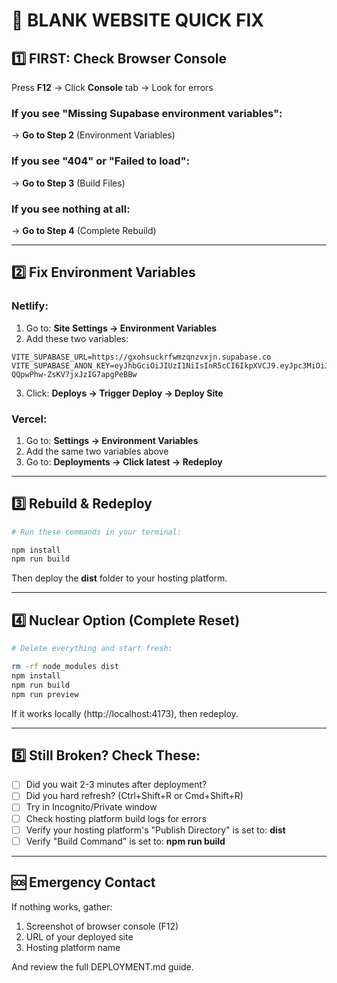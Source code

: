# 🚨 BLANK WEBSITE QUICK FIX

## 1️⃣ FIRST: Check Browser Console

Press **F12** → Click **Console** tab → Look for errors

### If you see "Missing Supabase environment variables":
→ **Go to Step 2** (Environment Variables)

### If you see "404" or "Failed to load":
→ **Go to Step 3** (Build Files)

### If you see nothing at all:
→ **Go to Step 4** (Complete Rebuild)

---

## 2️⃣ Fix Environment Variables

### Netlify:
1. Go to: **Site Settings → Environment Variables**
2. Add these two variables:
```
VITE_SUPABASE_URL=https://gxohsuckrfwmzqnzvxjn.supabase.co
VITE_SUPABASE_ANON_KEY=eyJhbGciOiJIUzI1NiIsInR5cCI6IkpXVCJ9.eyJpc3MiOiJzdXBhYmFzZSIsInJlZiI6Imd4b2hzdWNrcmZ3bXpxbnp2eGpuIiwicm9sZSI6ImFub24iLCJpYXQiOjE3NjE1MTc5MTMsImV4cCI6MjA3NzA5MzkxM30.apGis9krTyPZGC-QQpwPhw-ZsKV7jxJzIG7apgPeBBw
```
3. Click: **Deploys → Trigger Deploy → Deploy Site**

### Vercel:
1. Go to: **Settings → Environment Variables**
2. Add the same two variables above
3. Go to: **Deployments → Click latest → Redeploy**

---

## 3️⃣ Rebuild & Redeploy

```bash
# Run these commands in your terminal:

npm install
npm run build
```

Then deploy the **dist** folder to your hosting platform.

---

## 4️⃣ Nuclear Option (Complete Reset)

```bash
# Delete everything and start fresh:

rm -rf node_modules dist
npm install
npm run build
npm run preview
```

If it works locally (http://localhost:4173), then redeploy.

---

## 5️⃣ Still Broken? Check These:

- [ ] Did you wait 2-3 minutes after deployment?
- [ ] Did you hard refresh? (Ctrl+Shift+R or Cmd+Shift+R)
- [ ] Try in Incognito/Private window
- [ ] Check hosting platform build logs for errors
- [ ] Verify your hosting platform's "Publish Directory" is set to: **dist**
- [ ] Verify "Build Command" is set to: **npm run build**

---

## 🆘 Emergency Contact

If nothing works, gather:
1. Screenshot of browser console (F12)
2. URL of your deployed site
3. Hosting platform name

And review the full DEPLOYMENT.md guide.
